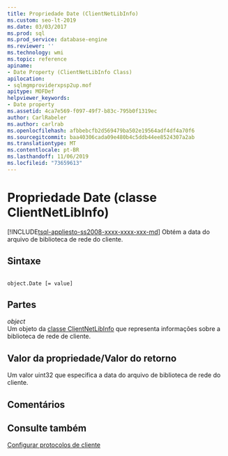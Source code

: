 ```yaml
---
title: Propriedade Date (ClientNetLibInfo)
ms.custom: seo-lt-2019
ms.date: 03/03/2017
ms.prod: sql
ms.prod_service: database-engine
ms.reviewer: ''
ms.technology: wmi
ms.topic: reference
apiname:
- Date Property (ClientNetLibInfo Class)
apilocation:
- sqlmgmproviderxpsp2up.mof
apitype: MOFDef
helpviewer_keywords:
- Date property
ms.assetid: 4ca7e569-f097-49f7-b83c-795b0f1319ec
author: CarlRabeler
ms.author: carlrab
ms.openlocfilehash: afbbebcfb2d569479ba502e19564adf4df4a70f6
ms.sourcegitcommit: baa40306cada09e480b4c5ddb44ee8524307a2ab
ms.translationtype: MT
ms.contentlocale: pt-BR
ms.lasthandoff: 11/06/2019
ms.locfileid: "73659613"
---
```

# <a name="date-property-clientnetlibinfo-class"></a>Propriedade Date (classe ClientNetLibInfo)
[!INCLUDE[tsql-appliesto-ss2008-xxxx-xxxx-xxx-md](../../../includes/tsql-appliesto-ss2008-xxxx-xxxx-xxx-md.md)]
  Obtém a data do arquivo de biblioteca de rede do cliente.  
  
## <a name="syntax"></a>Sintaxe  
  
```  
  
object.Date [= value]  
```  
  
## <a name="parts"></a>Partes  
 *object*  
 Um objeto da [classe ClientNetLibInfo](../../../relational-databases/wmi-provider-configuration-classes/clientnetlibinfo-class/clientnetlibinfo-class.md) que representa informações sobre a biblioteca de rede de cliente.  
  
## <a name="property-valuereturn-value"></a>Valor da propriedade/Valor do retorno  
 Um valor uint32 que especifica a data do arquivo de biblioteca de rede do cliente.  
  
## <a name="remarks"></a>Comentários  
  
## <a name="see-also"></a>Consulte também  
 [Configurar protocolos de cliente](https://technet.microsoft.com/library/ms181035.aspx)  
  
  
